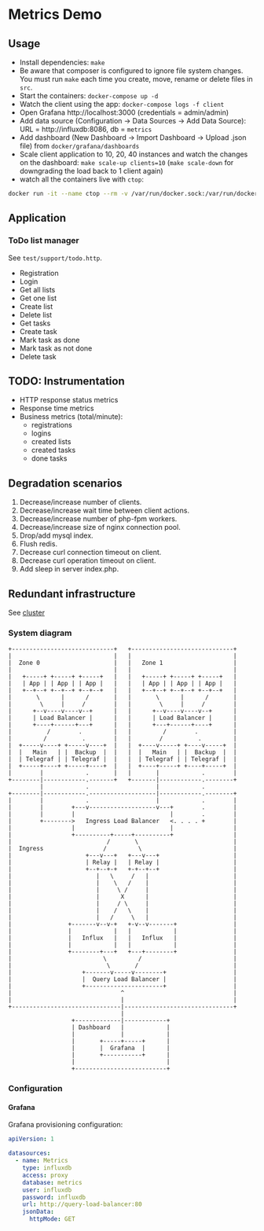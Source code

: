 # Metrics Demo

## Usage

- Install dependencies: `make`
- Be aware that composer is configured to ignore file system changes. You must run `make` each time you create, move, rename or delete files in `src`.
- Start the containers: `docker-compose up -d`
- Watch the client using the app: `docker-compose logs -f client`
- Open Grafana http://localhost:3000 (credentials = admin/admin)
- Add data source (Configuration -> Data Sources -> Add Data Source): URL = http://influxdb:8086, db = `metrics`
- Add dashboard (New Dashboard -> Import Dashboard -> Upload .json file) from `docker/grafana/dashboards`
- Scale client application to 10, 20, 40 instances and watch the changes on the dashboard: `make scale-up clients=10`
(`make scale-down` for downgrading the load back to 1 client again)
- watch all the containers live with `ctop`:
```bash
docker run -it --name ctop --rm -v /var/run/docker.sock:/var/run/docker.sock wrfly/ctop:latest
```

## Application

### ToDo list manager

See `test/support/todo.http`.

- Registration
- Login
- Get all lists
- Get one list
- Create list
- Delete list
- Get tasks
- Create task
- Mark task as done
- Mark task as not done
- Delete task

## TODO: Instrumentation

- HTTP response status metrics
- Response time metrics
- Business metrics (total/minute):
    - registrations
    - logins
    - created lists
    - created tasks
    - done tasks
    
## Degradation scenarios

1. Decrease/increase number of clients.
2. Decrease/increase wait time between client actions.
3. Decrease/increase number of php-fpm workers.
4. Decrease/increase size of nginx connection pool.
5. Drop/add mysql index.
6. Flush redis.
7. Decrease curl connection timeout on client.
8. Decrease curl operation timeout on client.
9. Add sleep in server index.php.

## Redundant infrastructure

See [cluster](cluster)

### System diagram

```
+-----------------------------+   +-----------------------------+
|                             |   |                             |
|  Zone 0                     |   |   Zone 1                    |
|                             |   |                             |
|   +-----+ +-----+ +-----+   |   |   +-----+ +-----+ +-----+   |
|   | App | | App | | App |   |   |   | App | | App | | App |   |
|   +--+--+ +--+--+ +--+--+   |   |   +--+--+ +--+--+ +--+--+   |
|       \      |      /       |   |       \      |      /       |
|        \     |     /        |   |        \     |     /        |
|      +--v----v----v--+      |   |      +--v----v----v--+      | 
|      | Load Balancer |      |   |      | Load Balancer |      |
|      +----+------+---+      |   |      +---+------+----+      |
|          /        .         |   |         /        .          |
|         /          .        |   |        /          .         |
|  +-----v----+ +-----v----+  |   |  +----v-----+ +----v-----+  |
|  |   Main   | |  Backup  |  |   |  |   Main   | |  Backup  |  |
|  | Telegraf | | Telegraf |  |   |  | Telegraf | | Telegraf |  |
|  +-----+----+ +-----+----+  |   |  +----+-----+ +----+-----+  |   
|        |            .       |   |       |            .        |
+--------|------------.-------+   +-------|------------.--------+        
         |            .                   |            .        
+--------|------------.-------------------|------------.--------+
|        |            .                   |            .        |                   
|        |        +---v-------------------v---+        .        |
|        |        |                           |        .        |
|        +-------->   Ingress Load Balancer   <. . . . +        |
|                 |                           |                 |
|                 +----------+-----+----------+                 |
|                           /       \                           |
|  Ingress                 /         \                          |
|                     +---v---+   +---v---+                     |
|                     | Relay |   | Relay |                     |
|                     +--+--+-+   +-+--+--+                     |
|                        |   \     /   |                        |
|                        |    \   /    |                        |
|                        |     \ /     |                        |
|                        |      X      |                        |
|                        |     / \     |                        |
|                        |    /   \    |                        |
|                        |   /     \   |                        |
|                +-------v--v-+   +-v--v-------+                |
|                |            |   |            |                |
|                |   Influx   |   |   Influx   |                |
|                |            |   |            |                |
|                +--------+---+   +---+--------+                |
|                          \         /                          |
|                           \       /                           |
|                    +-------v-----v--------+                   |
|                    |  Query Load Balancer |                   |
|                    +----------------------+                   |
|                               ^                               |
|                               |                               |
+-------------------------------|-------------------------------+
                                |
                  +-------------|------------+
                  | Dashboard   |            |
                  |             |            |
                  |       +-----+-----+      |
                  |       |  Grafana  |      |
                  |       +-----------+      |
                  |                          |
                  +--------------------------+
```


### Configuration

#### Grafana

Grafana provisioning configuration:

```yaml
apiVersion: 1

datasources:
  - name: Metrics
    type: influxdb
    access: proxy
    database: metrics
    user: influxdb
    password: influxdb
    url: http://query-load-balancer:80
    jsonData:
      httpMode: GET
```